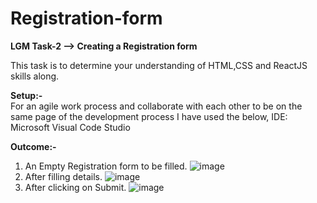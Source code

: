 # Registration-form
**LGM Task-2 --> Creating a Registration form**

This task is to determine your understanding of HTML,CSS and ReactJS skills along.

**Setup:-**</br>
For an agile work process and collaborate with each other to be on the same page of the development process I have used the below, 
IDE: Microsoft Visual Code Studio

**Outcome:-**</br>

1. An Empty Registration form to be filled.
![image](https://user-images.githubusercontent.com/102990706/213888906-3ae4d9d9-2cc1-4cdc-b294-756cf41c53d5.png)
2. After filling details.
![image](https://user-images.githubusercontent.com/102990706/213888950-81a3ce9d-659f-4247-ac12-3b7189518bab.png)
3. After clicking on Submit.
![image](https://user-images.githubusercontent.com/102990706/213889113-3daa2dd1-a188-43b9-b4f3-0b57f54622b0.png)

